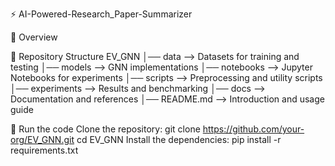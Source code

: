 ⚡ AI-Powered-Research_Paper-Summarizer 


📌 Overview

📂 Repository Structure
EV_GNN
│── data --> Datasets for training and testing
│── models --> GNN implementations
│── notebooks --> Jupyter Notebooks for experiments
│── scripts --> Preprocessing and utility scripts
│── experiments --> Results and benchmarking
│── docs --> Documentation and references
│── README.md --> Introduction and usage guide

🚀 Run the code
Clone the repository:
git clone https://github.com/your-org/EV_GNN.git
cd EV_GNN
Install the dependencies:
pip install -r requirements.txt
